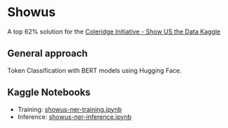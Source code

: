 # Showus

A top 62% solution for the [Coleridge Initiative - Show US the Data Kaggle](https://www.kaggle.com/c/coleridgeinitiative-show-us-the-data)

## General approach

Token Classification with BERT models using Hugging Face.

## Kaggle Notebooks

- Training: [showus-ner-training.ipynb](https://github.com/qAp/showus/blob/master/kaggle_notebooks/showus-ner-training.ipynb)  
- Inference: [showus-ner-inference.ipynb](https://github.com/qAp/showus/blob/master/kaggle_notebooks/showus-ner-inference.ipynb)
